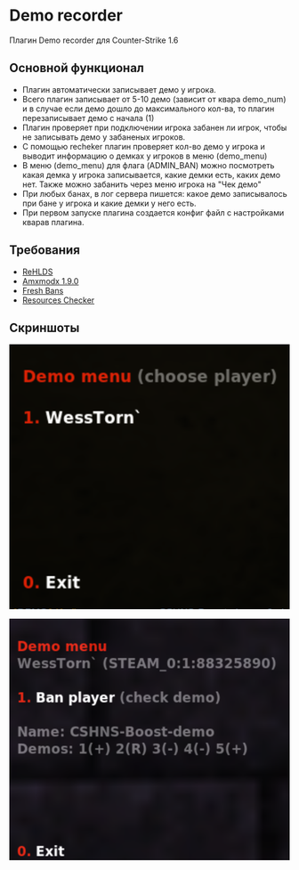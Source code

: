 # Demo recorder

Плагин Demo recorder для Counter-Strike 1.6

## Основной функционал

- Плагин автоматически записывает демо у игрока.
- Всего плагин записывает от 5-10 демо (зависит от квара demo_num) и в случае если демо дошло до максимального кол-ва, то плагин перезаписывает демо с началa (1)
- Плагин проверяет при подключении игрока забанен ли игрок, чтобы не записывать демо у забаненых игроков.
- С помощью recheker плагин проверяет кол-во демо у игрока и выводит информацию о демках у игроков в меню (demo_menu)
- В меню (demo_menu) для флага (ADMIN_BAN) можно посмотреть какая демка у игрока записывается, какие демки есть, каких демо нет. Также можно забанить через меню игрока на "Чек демо"
- При любых банах, в лог сервера пишется: какое демо записывалось при бане у игрока и какие демки у него есть.
- При первом запуске плагина создается конфиг файл с настройками кварав плагина.

## Требования

- [ReHLDS](https://dev-cs.ru/resources/64/)
- [Amxmodx 1.9.0](https://www.amxmodx.org/downloads-new.php)
- [Fresh Bans](https://dev-cs.ru/resources/196/)
- [Resources Checker](https://dev-cs.ru/resources/72/)

## Скриншоты

![alt text](screen/dem1.png)

![alt text](screen/dem2.png)